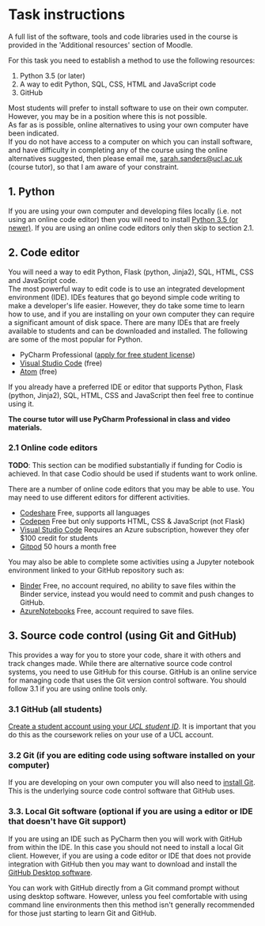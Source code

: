 # Task instructions
A full list of the software, tools and code libraries used in the course is provided in the 'Additional resources' section of Moodle.

For this task you need to establish a method to use the following resources:

1. Python 3.5 (or later)
2. A way to edit Python, SQL, CSS, HTML and JavaScript code
3. GitHub

Most students will prefer to install software to use on their own computer. However, you may be in a position where this is not possible.   
As far as is possible, online alternatives to using your own computer have been indicated.  
If you do not have access to a computer on which you can install software, and have difficulty in completing any of the course using the online alternatives suggested, then please email me, <sarah.sanders@ucl.ac.uk> (course tutor), so that I am aware of your constraint.

## 1. Python
If you are using your own computer and developing files locally (i.e. not using an online code editor) then you will need to install [Python 3.5 (or newer)](https://www.python.org/downloads/).
If you are using an online code editors only then skip to section 2.1.

## 2. Code editor
You will need a way to edit Python, Flask (python, Jinja2), SQL, HTML, CSS and JavaScript code.  
The most powerful way to edit code is to use an integrated development environment (IDE). IDEs features that go beyond simple code writing to make a developer's life easier. However, they do take some time to learn how to use, and if you are installing on your own computer they can require a significant amount of disk space.
There are many IDEs that are freely available to students and can be downloaded and installed. The following are some of the most popular for Python.

- PyCharm Professional ([apply for free student license](https://www.jetbrains.com/community/education/#students))
- [Visual Studio Code](https://code.visualstudio.com/download) (free)
- [Atom](https://atom.io) (free)

If you already have a preferred IDE or editor that supports Python, Flask (python, Jinja2), SQL, HTML, CSS and JavaScript then feel free to continue using it.

**The course tutor will use PyCharm Professional in class and video materials.**

### 2.1 Online code editors

**TODO**: This section can be modified substantially if funding for Codio is achieved. In that case Codio should be used if students want to work online.

There are a number of online code editors that you may be able to use. You may need to use different editors for different activities.

- [Codeshare](https://codeshare.io) Free, supports all languages  
- [Codepen](https://codepen.io) Free but only supports HTML, CSS & JavaScript (not Flask)  
- [Visual Studio Code](https://visualstudio.microsoft.com/services/visual-studio-codespaces/) Requires an Azure subscription, however they ofer $100 credit for students  
- [Gitpod](https://www.gitpod.io/pricing/) 50 hours a month free

You may also be able to complete some activities using a Jupyter notebook environment linked to your GitHub repository such as:  

- [Binder](https://mybinder.org) Free, no account required, no ability to save files within the Binder service, instead you would need to commit and push changes to GitHub.
- [AzureNotebooks](https://notebooks.azure.com) Free, account required to save files.

## 3. Source code control (using Git and GitHub)
This provides a way for you to store your code, share it with others and track changes made. While there are alternative source code control systems, you need to use GitHub for this course. GitHub is an online service for managing code that uses the Git version control software.
You should follow 3.1 if you are using online tools only.
### 3.1 GitHub (all students)
[Create a student account using your *UCL student ID*](https://education.github.com/pack). It is important that you do this as the coursework relies on your use of a UCL account.
### 3.2 Git (if you are editing code using software installed on your computer)
If you are developing on your own computer you will also need to [install Git](https://git-scm.com/downloads). This is the underlying source code control software that GitHub uses.
### 3.3. Local Git software (optional if you are using a editor or IDE that doesn't have Git support)
If you are using an IDE such as PyCharm then you will work with GitHub from within the IDE. In this case you should not need to install a local Git client. However, if you are using a code editor or IDE that does not provide integration with GitHub then you may want to download and install the [GitHub Desktop software](https://desktop.github.com). 

You can work with GitHub directly from a Git command prompt without using desktop software. However, unless you feel comfortable with using command line environments then this method isn't generally recommended for those just starting to learn Git and GitHub.
